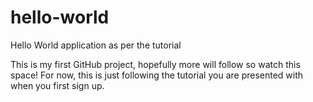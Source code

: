 # hello-world
Hello World application as per the tutorial

This is my first GitHub project, hopefully more will follow so watch this space!
For now, this is just following the tutorial you are presented with when you first sign up.
